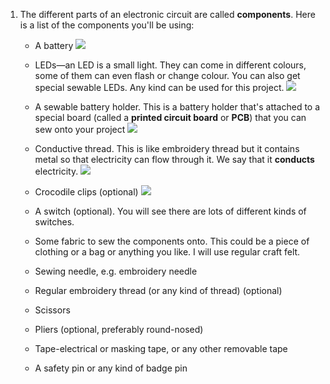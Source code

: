 1. The different parts of an electronic circuit are called **components**. Here is a list of the components you'll be using:

   * A battery ![](/assets/batteries_100_202_650.png)

   * LEDs—an LED is a small light. They can come in different colours, some of them can even flash or change colour. You can also get special sewable LEDs. Any kind can be used for this project. ![](/assets/LEDs_mix_150_272_650.png)

   * A sewable battery holder. This is a battery holder that's attached to a special board \(called a **printed circuit board** or **PCB**\) that you can sew onto your project ![](/assets/battery_holders_150_196_650.png)

   * Conductive thread. This is like embroidery thread but it contains metal so that electricity can flow through it. We say that it **conducts** electricity. ![](/assets/thread_150_268_650.png)

   * Crocodile clips \(optional\) ![](/assets/crocs_300_328_650.png)

   * A switch \(optional\). You will see there are lots of different kinds of switches.
   * Some fabric to sew the components onto. This could be a piece of clothing or a bag or anything you like. I will use regular craft felt.
   * Sewing needle, e.g. embroidery needle
   * Regular embroidery thread \(or any kind of thread\) \(optional\)
   * Scissors
   * Pliers \(optional, preferably round-nosed\)
   * Tape-electrical or masking tape, or any other removable tape
   * A safety pin or any kind of badge pin



